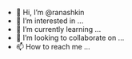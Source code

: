 - 👋 Hi, I’m @ranashkin
- 👀 I’m interested in ...
- 🌱 I’m currently learning ...
- 💞️ I’m looking to collaborate on ...
- 📫 How to reach me ...

<!---
ranashkin/ranashkin is a ✨ special ✨ repository because its `README.md` (this file) appears on your GitHub profile.
You can click the Preview link to take a look at your changes.
--->
